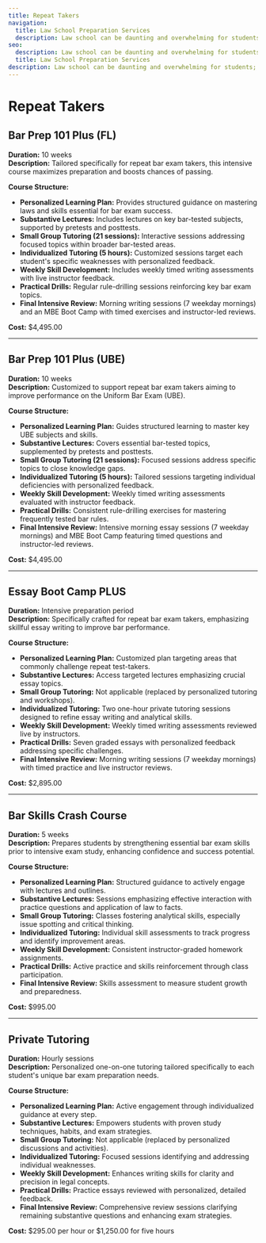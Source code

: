 ```yaml
---
title: Repeat Takers 
navigation:
  title: Law School Preparation Services
  description: Law school can be daunting and overwhelming for students; especially first year students because they have no idea what to expect or how to begin preparing for exams.  We offer several services to help law school students overcome the anxiety of law school and law school exams and reach their full potential academically.
seo:
  description: Law school can be daunting and overwhelming for students; especially first year students because they have no idea what to expect or how to begin preparing for exams.  We offer several services to help law school students overcome the anxiety of law school and law school exams and reach their full potential academically.
  title: Law School Preparation Services
description: Law school can be daunting and overwhelming for students; especially first year students because they have no idea what to expect or how to begin preparing for exams.  We offer several services to help law school students overcome the anxiety of law school and law school exams and reach their full potential academically.
---
```


# Repeat Takers

## **Bar Prep 101 Plus (FL)**  
**Duration:** 10 weeks  
**Description:** Tailored specifically for repeat bar exam takers, this intensive course maximizes preparation and boosts chances of passing.

**Course Structure:**
- **Personalized Learning Plan:** Provides structured guidance on mastering laws and skills essential for bar exam success.
- **Substantive Lectures:** Includes lectures on key bar-tested subjects, supported by pretests and posttests.
- **Small Group Tutoring (21 sessions):** Interactive sessions addressing focused topics within broader bar-tested areas.
- **Individualized Tutoring (5 hours):** Customized sessions target each student's specific weaknesses with personalized feedback.
- **Weekly Skill Development:** Includes weekly timed writing assessments with live instructor feedback.
- **Practical Drills:** Regular rule-drilling sessions reinforcing key bar exam topics.
- **Final Intensive Review:** Morning writing sessions (7 weekday mornings) and an MBE Boot Camp with timed exercises and instructor-led reviews.

**Cost:** $4,495.00

---

## **Bar Prep 101 Plus (UBE)**  
**Duration:** 10 weeks  
**Description:** Customized to support repeat bar exam takers aiming to improve performance on the Uniform Bar Exam (UBE).

**Course Structure:**
- **Personalized Learning Plan:** Guides structured learning to master key UBE subjects and skills.
- **Substantive Lectures:** Covers essential bar-tested topics, supplemented by pretests and posttests.
- **Small Group Tutoring (21 sessions):** Focused sessions address specific topics to close knowledge gaps.
- **Individualized Tutoring (5 hours):** Tailored sessions targeting individual deficiencies with personalized feedback.
- **Weekly Skill Development:** Weekly timed writing assessments evaluated with instructor feedback.
- **Practical Drills:** Consistent rule-drilling exercises for mastering frequently tested bar rules.
- **Final Intensive Review:** Intensive morning essay sessions (7 weekday mornings) and MBE Boot Camp featuring timed questions and instructor-led reviews.

**Cost:** $4,495.00

---

## **Essay Boot Camp PLUS**  
**Duration:** Intensive preparation period  
**Description:** Specifically crafted for repeat bar exam takers, emphasizing skillful essay writing to improve bar performance.

**Course Structure:**
- **Personalized Learning Plan:** Customized plan targeting areas that commonly challenge repeat test-takers.
- **Substantive Lectures:** Access targeted lectures emphasizing crucial essay topics.
- **Small Group Tutoring:** Not applicable (replaced by personalized tutoring and workshops).
- **Individualized Tutoring:** Two one-hour private tutoring sessions designed to refine essay writing and analytical skills.
- **Weekly Skill Development:** Weekly timed writing assessments reviewed live by instructors.
- **Practical Drills:** Seven graded essays with personalized feedback addressing specific challenges.
- **Final Intensive Review:** Morning writing sessions (7 weekday mornings) with timed practice and live instructor reviews.

**Cost:** $2,895.00

---

## **Bar Skills Crash Course**  
**Duration:** 5 weeks  
**Description:** Prepares students by strengthening essential bar exam skills prior to intensive exam study, enhancing confidence and success potential.

**Course Structure:**
- **Personalized Learning Plan:** Structured guidance to actively engage with lectures and outlines.
- **Substantive Lectures:** Sessions emphasizing effective interaction with practice questions and application of law to facts.
- **Small Group Tutoring:** Classes fostering analytical skills, especially issue spotting and critical thinking.
- **Individualized Tutoring:** Individual skill assessments to track progress and identify improvement areas.
- **Weekly Skill Development:** Consistent instructor-graded homework assignments.
- **Practical Drills:** Active practice and skills reinforcement through class participation.
- **Final Intensive Review:** Skills assessment to measure student growth and preparedness.

**Cost:** $995.00

---

## **Private Tutoring**  
**Duration:** Hourly sessions  
**Description:** Personalized one-on-one tutoring tailored specifically to each student's unique bar exam preparation needs.

**Course Structure:**
- **Personalized Learning Plan:** Active engagement through individualized guidance at every step.
- **Substantive Lectures:** Empowers students with proven study techniques, habits, and exam strategies.
- **Small Group Tutoring:** Not applicable (replaced by personalized discussions and activities).
- **Individualized Tutoring:** Focused sessions identifying and addressing individual weaknesses.
- **Weekly Skill Development:** Enhances writing skills for clarity and precision in legal concepts.
- **Practical Drills:** Practice essays reviewed with personalized, detailed feedback.
- **Final Intensive Review:** Comprehensive review sessions clarifying remaining substantive questions and enhancing exam strategies.

**Cost:** $295.00 per hour or $1,250.00 for five hours

